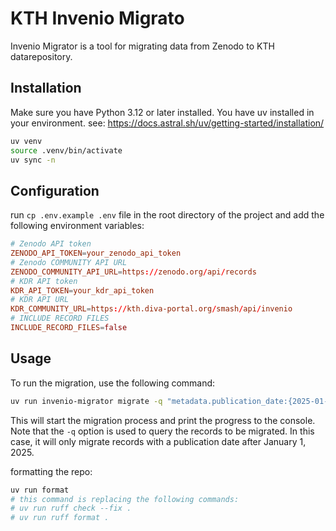 # KTH Invenio Migrato

Invenio Migrator is a tool for migrating data from Zenodo to KTH datarepository.

## Installation
Make sure you have Python 3.12 or later installed.
You have uv installed in your environment. see: https://docs.astral.sh/uv/getting-started/installation/

```bash
uv venv
source .venv/bin/activate
uv sync -n
```

## Configuration

run `cp .env.example .env` file in the root directory of the project and add the following environment variables:

```toml
# Zenodo API token
ZENODO_API_TOKEN=your_zenodo_api_token
# Zenodo COMMUNITY API URL
ZENODO_COMMUNITY_API_URL=https://zenodo.org/api/records
# KDR API token
KDR_API_TOKEN=your_kdr_api_token
# KDR API URL
KDR_COMMUNITY_URL=https://kth.diva-portal.org/smash/api/invenio
# INCLUDE RECORD FILES
INCLUDE_RECORD_FILES=false
```

## Usage
To run the migration, use the following command:

```bash
uv run invenio-migrator migrate -q "metadata.publication_date:{2025-01-01 TO *}" -d
```
This will start the migration process and print the progress to the console.
Note that the `-q` option is used to query the records to be migrated. In this case, it will only migrate records with a publication date after January 1, 2025.


formatting the repo:

```bash
uv run format
# this command is replacing the following commands:
# uv run ruff check --fix .
# uv run ruff format .
```